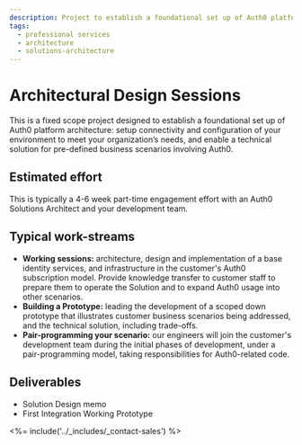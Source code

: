 ```yaml
---
description: Project to establish a foundational set up of Auth0 platform architecture.
tags:
  - professional services
  - architecture
  - solutions-architecture
---
```


# Architectural Design Sessions

This is a fixed scope project designed to establish a foundational set up of Auth0 platform architecture: setup connectivity and configuration of your environment to meet your organization’s needs, and enable a technical solution for pre-defined business scenarios involving Auth0.

## Estimated effort

This is typically a 4-6 week part-time engagement effort with an Auth0 Solutions Architect and your development team.

## Typical work-streams

* **Working sessions:** architecture, design and implementation of a base identity services, and infrastructure in the customer's Auth0 subscription model. Provide knowledge transfer to customer staff to prepare them to operate the Solution and to expand Auth0 usage into other scenarios.
* **Building a Prototype:** leading the development of a scoped down prototype that illustrates customer business scenarios being addressed, and the technical solution, including trade-offs.
* **Pair-programming your scenario:** our engineers will join the customer's development team during the initial phases of development, under a pair-programming model, taking responsibilities for Auth0-related code.

## Deliverables

* Solution Design memo
* First Integration Working Prototype

<%= include('../_includes/_contact-sales') %>
